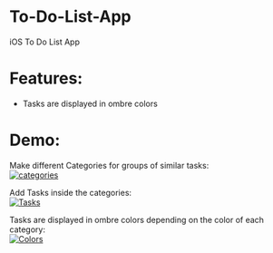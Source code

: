 # To-Do-List-App
iOS To Do List App

# Features:
- Tasks are displayed in ombre colors

# Demo:

Make different Categories for groups of similar tasks: <br/>
<a href="https://media.giphy.com/media/U6puS7iA2725hlJO3k/giphy.gif"><img src="https://media.giphy.com/media/U6puS7iA2725hlJO3k/giphy.gif" title="categories"/></a>

Add Tasks inside the categories: <br/>
<a href="https://media.giphy.com/media/Pk3J2E49aDzaer7XHb/giphy.gif"><img src="https://media.giphy.com/media/Pk3J2E49aDzaer7XHb/giphy.gif" title="Tasks"/></a>

Tasks are displayed in ombre colors depending on the color of each category: <br/>
<a href="https://media.giphy.com/media/hrGHEp1r1RRgreyHcM/giphy.gif"><img src="https://media.giphy.com/media/hrGHEp1r1RRgreyHcM/giphy.gif" title="Colors"/></a>
